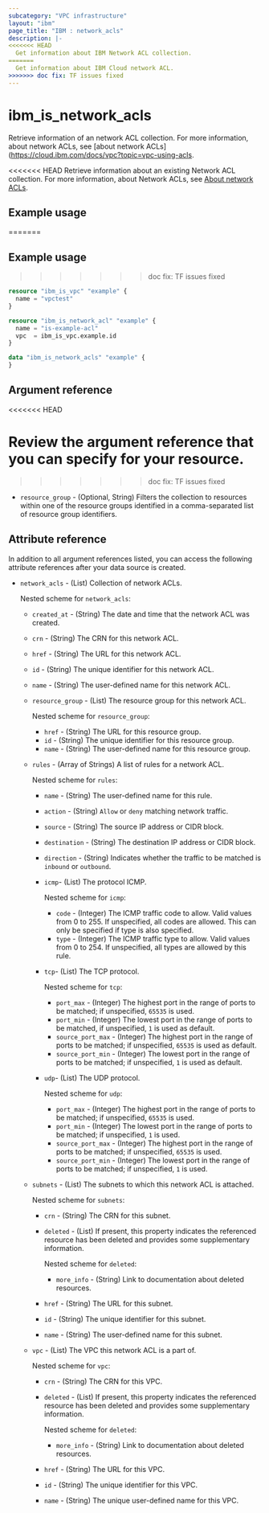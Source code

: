 ```yaml
---
subcategory: "VPC infrastructure"
layout: "ibm"
page_title: "IBM : network_acls"
description: |-
<<<<<<< HEAD
  Get information about IBM Network ACL collection.
=======
  Get information about IBM Cloud network ACL.
>>>>>>> doc fix: TF issues fixed
---
```


# ibm_is_network_acls
Retrieve information of an network ACL collection. For more information, about network ACLs, see [about network ACLs](https://cloud.ibm.com/docs/vpc?topic=vpc-using-acls.

<<<<<<< HEAD
Retrieve information about an existing Network ACL collection. For more information, about Network ACLs, see [About network ACLs](https://cloud.ibm.com/docs/vpc?topic=vpc-using-acls).

## Example usage

=======
## Example usage

>>>>>>> doc fix: TF issues fixed
```terraform
resource "ibm_is_vpc" "example" {
  name = "vpctest"
}

resource "ibm_is_network_acl" "example" {
  name = "is-example-acl"
  vpc  = ibm_is_vpc.example.id
}

data "ibm_is_network_acls" "example" {
}
```

## Argument reference
<<<<<<< HEAD

Review the argument reference that you can specify for your resource.
=======
>>>>>>> doc fix: TF issues fixed

- `resource_group` - (Optional, String) Filters the collection to resources within one of the resource groups identified in a comma-separated list of resource group identifiers.

## Attribute reference

In addition to all argument references listed, you can access the following attribute references after your data source is created.

- `network_acls` - (List) Collection of network ACLs.

  Nested scheme for `network_acls`:
  - `created_at` - (String) The date and time that the network ACL was created.
  - `crn` - (String) The CRN for this network ACL.
  - `href` - (String) The URL for this network ACL.
  - `id` - (String) The unique identifier for this network ACL.
  - `name` - (String) The user-defined name for this network ACL.
  - `resource_group` - (List) The resource group for this network ACL.

  	Nested scheme for `resource_group`:
  	- `href` - (String) The URL for this resource group.
  	- `id` - (String) The unique identifier for this resource group.
  	- `name` - (String) The user-defined name for this resource group.
  - `rules` - (Array of Strings) A list of rules for a network ACL.

    Nested scheme for `rules`:
	- `name` - (String) The user-defined name for this rule.
  	- `action` - (String)  `Allow` or `deny` matching network traffic.
  	- `source` - (String) The source IP address or CIDR block.
  	- `destination` - (String) The destination IP address or CIDR block.
  	- `direction` - (String) Indicates whether the traffic to be matched is `inbound` or `outbound`.
  	- `icmp`- (List) The protocol ICMP.

   	  Nested scheme for `icmp`:
	  - `code` - (Integer) The ICMP traffic code to allow. Valid values from 0 to 255. If unspecified, all codes are allowed. This can only be specified if type is also specified.
   	  - `type` - (Integer) The ICMP traffic type to allow. Valid values from 0 to 254. If unspecified, all types are allowed by this rule.
   	- `tcp`- (List) The TCP protocol.
	   
  	  Nested scheme for `tcp`:
	  - `port_max` - (Integer) The highest port in the range of ports to be matched; if unspecified, `65535` is used.
  	  - `port_min` - (Integer) The lowest port in the range of ports to be matched, if unspecified, `1` is used as default.
  	  - `source_port_max` - (Integer) The highest port in the range of ports to be matched; if unspecified, `65535` is used as default.
  	  - `source_port_min` - (Integer) The lowest port in the range of ports to be matched; if unspecified, `1` is used as default.
  	- `udp`- (List) The UDP protocol.

	  Nested scheme for `udp`:
	  - `port_max` - (Integer) The highest port in the range of ports to be matched; if unspecified, `65535` is used.
  	  - `port_min` - (Integer) The lowest port in the range of ports to be matched; if unspecified, `1` is used.
  	  - `source_port_max` - (Integer) The highest port in the range of ports to be matched; if unspecified, `65535` is used.
  	  - `source_port_min` - (Integer) The lowest port in the range of ports to be matched; if unspecified, `1` is used.
  - `subnets` - (List) The subnets to which this network ACL is attached.

  	Nested scheme for `subnets`:
  	- `crn` - (String) The CRN for this subnet.
  	- `deleted` - (List) If present, this property indicates the referenced resource has been deleted and provides some supplementary information.

  		Nested scheme for `deleted`:
  		- `more_info` - (String) Link to documentation about deleted resources.
  	- `href` - (String) The URL for this subnet.
  	- `id` - (String) The unique identifier for this subnet.
  	- `name` - (String) The user-defined name for this subnet.
  - `vpc` - (List) The VPC this network ACL is a part of.

  	Nested scheme for `vpc`:
  	- `crn` - (String) The CRN for this VPC.
  	- `deleted` - (List) If present, this property indicates the referenced resource has been deleted and provides some supplementary information.

  		Nested scheme for `deleted`:
  		- `more_info` - (String) Link to documentation about deleted resources.
  	- `href` - (String) The URL for this VPC.
  	- `id` - (String) The unique identifier for this VPC.
  	- `name` - (String) The unique user-defined name for this VPC.
